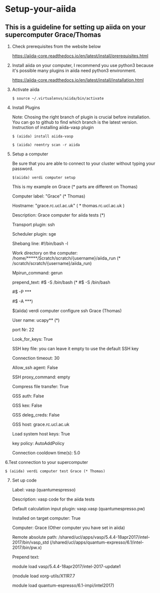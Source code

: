 # Setup-your-aiida

This is a guideline for setting up aiida on your supercomputer Grace/Thomas
-----------

1. Check prerequisites from the website below

   https://aiida-core.readthedocs.io/en/latest/install/prerequisites.html

2. Install aiida on your computer, I recommend you use python3 because it's possible many plugins in aiida need python3 environment.
 
   https://aiida-core.readthedocs.io/en/latest/install/installation.html

3. Activate aiida 
        
       $ source ~/.virtualenvs/aiida/bin/activate

4. Install Plugins

   Note: Chosing the right branch of plugin is crucial before installation. You can go to github to find which branch is the latest version.
   Instruction of installing aiida-vasp plugin
   
       $ (aiida) install aiida-vasp
   
       $ (aiida) reentry scan -r aiida
   
5. Setup a computer
   
   Be sure that you are able to connect to your cluster without typing your password.
   
   
       $(aiida) verdi computer setup
   
   
   This is my example on Grace (* parts are different on Thomas)
   
   Computer label: "Grace" (* Thomas)
   
   Hostname: "grace.rc.ucl.ac.uk"  ( * thomas.rc.ucl.ac.uk )
   
   Description: Grace computer for aiida tests (*)
   
   Transport plugin: ssh
   
   Scheduler plugin: sge   
   
   Shebang line: #!/bin/bash -l
   
   Work directory on the computer: /home/*****/Scratch/scratch/{username}/aiida_run (* /scratch/scratch/{username}/aiida_run)
   
   Mpirun_command: gerun
   
   prepend_text: 
   #$ -S /bin/bash 
   (* #$ -S /bin/bash
      
      #$ -P ***
      
      #$ -A ***)
   
   $(aiida) verdi computer configure ssh Grace (Thomas)
   
   User name: ucapy** (*)
   
   port Nr: 22
   
   Look_for_keys: True
   
   SSH key file: you can leave it empty to use the default SSH key
   
   Connection timeout: 30
   
   Allow_ssh agent: False
   
   SSH proxy_command: empty
   
   Compress file transfer: True
   
   GSS auth: False
    
   GSS kex: False
   
   GSS deleg_creds: False
   
   GSS host: grace.rc.ucl.ac.uk
   
   Load system host keys: True
   
   key policy: AutoAddPolicy
   
   Connection cooldown time(s): 5.0
 
 6.Test connection to your supercomputer
    
    $ (aiida) verdi computer test Grace (* Thomas) 
 
 7. Set up code
     
    Label: vasp  (quantumespresso)
    
    Description: vasp code for the aiida tests
    
    Default calculation input plugin: vasp.vasp (quantumespresso.pw)
    
    Installed on target computer: True
    
    Computer: Grace (Other computer you have set in aiida)
    
    Remote absolute path: /shared/ucl/apps/vasp/5.4.4-18apr2017/intel-2017/bin/vasp_std 
    (/shared/ucl/apps/quantum-expresso/6.1/intel-2017/bin/pw.x)
    
    Prepend text:
    
    module load vasp/5.4.4-18apr2017/intel-2017-update1
     
     (module load xorg-utils/X11R7.7
     
     module load quantum-espresso/6.1-impi/intel2017)
   
    
    
    
    
   
   
 
